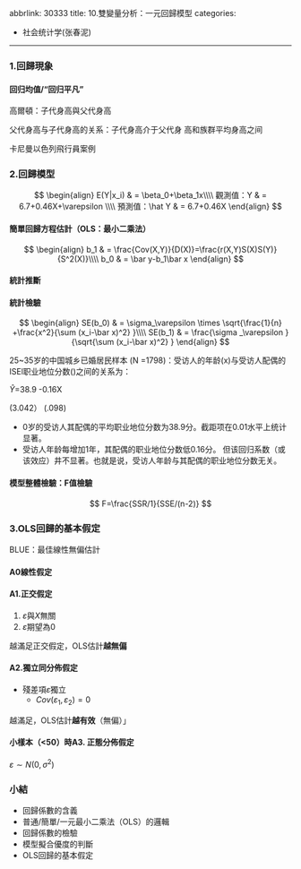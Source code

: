 abbrlink: 30333
title: 10.雙變量分析：一元回歸模型
categories:
  - 社会统计学(张春泥)
---
### 1.回歸現象

#### 回归均值/“回归平凡”

高爾頓：子代身高與父代身高

父代身高与子代身高的关系：子代身高介于父代身  高和族群平均身高之间 

卡尼曼以色列飛行員案例

### 2.回歸模型

$$
\begin{align}
E(Y|x_i) & = \beta_0+\beta_1x\\\\
觀測值：Y & = 6.7+0.46X+\varepsilon \\\\
預測值：\hat Y & = 6.7+0.46X
\end{align}
$$
#### 簡單回歸方程估計（OLS：最小二乘法）

$$
\begin{align}
b_1 & = \frac{Cov(X,Y)}{D(X)}=\frac{r(X,Y)S(X)S(Y)}{S^2(X)}\\\\
b_0 & = \bar y-b_1\bar x
\end{align}
$$

#### 統計推斷

#### 統計檢驗

$$
\begin{align}
SE(b_0) & = \sigma_\varepsilon \times \sqrt{\frac{1}{n} +\frac{x^2}{\sum (x_i-\bar x)^2} }\\\\
SE(b_1) & = \frac{\sigma _\varepsilon }{\sqrt{\sum (x_i-\bar x)^2} } 
\end{align}
$$

25~35岁的中国城乡已婚居民样本 (N =1798)：受访人的年龄(x)与受访人配偶的ISEl职业地位分数()之间的关系为：

$\hat Y$=38.9 -0.16X

(3.042） (.098)

- ﻿0岁的受访人其配偶的平均职业地位分数为38.9分。截距项在0.01水平上统计显著。
- ﻿受访人年龄每增加1年，其配偶的职业地位分数低0.16分。 但该回归系数（或该效应）井不显著。也就是说，受访人年龄与其配偶的职业地位分数无关。

#### 模型整體檢驗：F值檢驗

$$
F=\frac{SSR/1}{SSE/(n-2)}
$$

### 3.OLS回歸的基本假定

BLUE：最佳線性無偏估計

#### A0線性假定

#### A1.正交假定

1. $\varepsilon$與$X$無關
2. $\varepsilon$期望為0

越滿足正交假定，OLS估計**越無偏**

#### A2.獨立同分佈假定

- 殘差項$\varepsilon$獨立
	- $Cov(\varepsilon_1,\varepsilon_2)=0$

越滿足，OLS估計**越有效**（無偏）」

#### 小樣本（<50）時A3. 正態分佈假定

$\varepsilon \sim N(0,\sigma^2)$

### 小結

- 回歸係數的含義
- 普通/簡單/一元最小二乘法（OLS）的邏輯
- 回歸係數的檢驗
- 模型擬合優度的判斷
- OLS回歸的基本假定